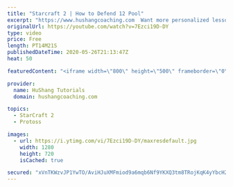 ```yaml
---
title: "Starcraft 2 | How to Defend 12 Pool"
excerpt: "https://www.hushangcoaching.com  Want more personalized lessons? HuShang has been coaching SC2 professionally for more than 6 years. You can contact him on discord or by email!  Discord: HuShang#9770 Email: hushangtutorials@outlook.com  Enjoying the content. Want to support HuShang Tutorials directly?https://www.patreon.com/hushangtutorials"
originalUrl: https://youtube.com/watch?v=7Ezci19D-DY
type: video
price: Free
length: PT14M21S
publishedDateTime: 2020-05-26T21:13:47Z
heat: 50

featuredContent: "<iframe width=\"800\" height=\"500\" frameborder=\"0\" src=\"https://www.youtube.com/embed/7Ezci19D-DY\" allow=\"accelerometer; autoplay; encrypted-media; gyroscope; picture-in-picture\" allowfullscreen></iframe>"

provider:
  name: HuShang Tutorials
  domain: hushangcoaching.com

topics:
  - StarCraft 2
  - Protoss

images:
  - url: https://i.ytimg.com/vi/7Ezci19D-DY/maxresdefault.jpg
    width: 1280
    height: 720
    isCached: true

secured: "xVnTKWzvJP1YwTO/AviHJuXMFmiod9a6mqb6Nf9YKXQ3tm8TRojKqK4yYbcH2r+dvEDkqwPzhHWnfI7f8QP1Mgu8XsLWBgHPKWVuX8aSkjM2pfGqy6Cn6hTNdM1cUkMRT+P/Ruwe/+mTQm7MmotUDkR6zw60JZ7PpRaWZIska4Ngl1fhu/y1IrfSUyZXUOAsjEoNne/Vak/+eWHkuQR18852TJ1nI3KMC7sLhH7jLNXsbknJkRdnSJwUZ0NXYG4zTlVeMCRyE5d/dh4yiDkPQL06drVnIzV8LSTpN8gDLVDb8qoVf5CI+m8QKceupd+bd4j0NHjcnxDN1Z2izT5Yzp79q/OJ+Af/HK9M3o2iYpjYMHD5xOaIX+uXw1I7jZArdR9AoaV6zWOz48Dmb32UKse+yHudzzL01oKOk6f8eso=;UA+ZCZ+b1I+JHZDjxYRMwA=="
---
```


